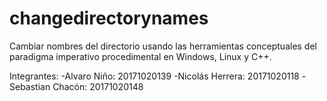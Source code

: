# changedirectorynames
Cambiar nombres del directorio usando las herramientas conceptuales del paradigma imperativo procedimental en Windows, Linux y C++.

Integrantes:
-Alvaro Niño: 20171020139
-Nicolás Herrera: 20171020118
-Sebastian Chacón: 20171020148
